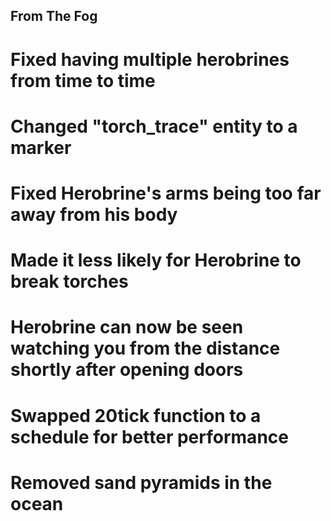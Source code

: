 ## From The Fog

# Fixed having multiple herobrines from time to time
# Changed "torch_trace" entity to a marker
# Fixed Herobrine's arms being too far away from his body
# Made it less likely for Herobrine to break torches
# Herobrine can now be seen watching you from the distance shortly after opening doors
# Swapped 20tick function to a schedule for better performance
# Removed sand pyramids in the ocean